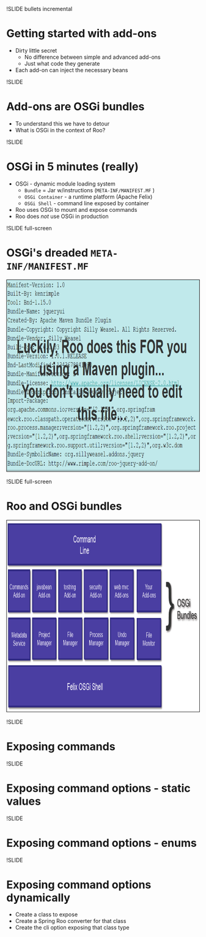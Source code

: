 !SLIDE bullets incremental

# Getting started with add-ons

* Dirty little secret
   * No difference between simple and advanced add-ons
   * Just what code they generate
* Each add-on can inject the necessary beans

!SLIDE

# Add-ons are OSGi bundles

* To understand this we have to detour
* What is OSGi in the context of Roo?

!SLIDE

# OSGi in 5 minutes (really)

* OSGi - dynamic module loading system
  * `Bundle` = Jar w/instructions (`META-INF/MANIFEST.MF`  )
  * `OSGi Container` - a runtime platform (Apache Felix)
  * `OSGi Shell` - command line exposed by container
* Roo uses OSGi to mount and expose commands
* Roo does *not* use OSGi in production

!SLIDE full-screen

# OSGi's dreaded `META-INF/MANIFEST.MF`

<img src="manifest-created.jpg" height="500" style="border: 1px solid black;"/>

!SLIDE full-screen

# Roo and OSGi bundles

<img src="roo-bundles.jpg" height="500" style="border: 1px solid black;" />

!SLIDE 

# Exposing commands

!SLIDE

# Exposing command options - static values

!SLIDE

# Exposing command options - enums

!SLIDE

# Exposing command options dynamically

* Create a class to expose
* Create a Spring Roo converter for that class
* Create the cli option exposing that class type

